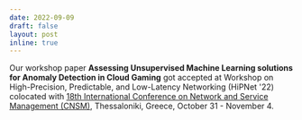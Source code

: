 ```yaml
---
date: 2022-09-09
draft: false
layout: post
inline: true
---
```


Our workshop paper **Assessing Unsupervised Machine Learning solutions for Anomaly Detection in Cloud Gaming** got accepted at Workshop on High-Precision, Predictable, and Low-Latency Networking (HiPNet '22) colocated with [18th International Conference on Network and Service Management (CNSM)](http://www.cnsm-conf.org/2022/), Thessaloniki, Greece, October 31 - November 4.